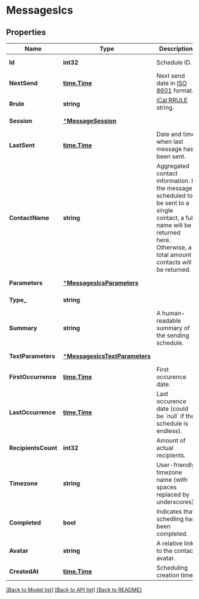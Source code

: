 # MessagesIcs

## Properties
Name | Type | Description | Notes
------------ | ------------- | ------------- | -------------
**Id** | **int32** | Schedule ID. | [default to null]
**NextSend** | [**time.Time**](time.Time.md) | Next send date in [ISO 8601](https://en.wikipedia.org/?title&#x3D;ISO_8601) format.  | [default to null]
**Rrule** | **string** | [iCal RRULE](http://www.kanzaki.com/docs/ical/rrule.html) string.  | [default to null]
**Session** | [***MessageSession**](MessageSession.md) |  | [default to null]
**LastSent** | [**time.Time**](time.Time.md) | Date and time when last message has been sent. | [default to null]
**ContactName** | **string** | Aggregated contact information. If the message scheduled to be sent to a single contact, a full name will be returned here. Otherwise, a total amount contacts will be returned. | [default to null]
**Parameters** | [***MessagesIcsParameters**](MessagesIcs_parameters.md) |  | [default to null]
**Type_** | **string** |  | [default to null]
**Summary** | **string** | A human-readable summary of the sending schedule. | [default to null]
**TextParameters** | [***MessagesIcsTextParameters**](MessagesIcs_textParameters.md) |  | [default to null]
**FirstOccurrence** | [**time.Time**](time.Time.md) | First occurence date. | [default to null]
**LastOccurrence** | [**time.Time**](time.Time.md) | Last occurence date (could be &#x60;null&#x60; if the schedule is endless). | [default to null]
**RecipientsCount** | **int32** | Amount of actual recipients. | [default to null]
**Timezone** | **string** | User-friendly timezone name (with spaces replaced by underscores). | [default to null]
**Completed** | **bool** | Indicates that schedling has been completed. | [default to null]
**Avatar** | **string** | A relative link to the contact avatar. | [default to null]
**CreatedAt** | [**time.Time**](time.Time.md) | Scheduling creation time. | [default to null]

[[Back to Model list]](../README.md#documentation-for-models) [[Back to API list]](../README.md#documentation-for-api-endpoints) [[Back to README]](../README.md)


